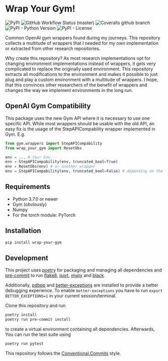 # Wrap Your Gym!

![PyPI](https://img.shields.io/pypi/v/wrap-your-gym?style=flat-square)
![GitHub Workflow Status (master)](https://img.shields.io/github/workflow/status/sebimarkgraf/wrap-your-gym/Test%20&%20Lint/main?style=flat-square)
![Coveralls github branch](https://img.shields.io/coveralls/github/sebimarkgraf/wrap-your-gym/main?style=flat-square)
![PyPI - Python Version](https://img.shields.io/pypi/pyversions/wrap-your-gym?style=flat-square)
![PyPI - License](https://img.shields.io/pypi/l/wrap-your-gym?style=flat-square)

Common OpenAI gym wrappers found during my journeys.
This repository collects a multitude of wrappers that I needed for my own implementation
or extracted from other research repositories.

Why create this repository?
As most research implementations opt for changing environment implementations instead of wrappers, it gets very complicated
to replace the originally used environment. 
This repository extracts all modifications to the environment and makes it possible to just plug and play
a custom environment with a multitude of wrappers.
I hope, that this convinces other researchers of the benefit of wrappers and changes the way we implement environments in
the long run.

## OpenAI Gym Compatibility
This package uses the new Gym API where it is necessary to use one specific API.
While most wrappers should be usable with the old API, an easy fix is the usage of the 
StepAPICompability wrapper implemented in Gym.
E.g.
```python
from gym.wrappers import StepAPICompability
from wrap_your_gym import ResetObs

env = ... # Your Env
env = StepAPICompability(env, truncated_bool=True)
env = ResetObs(env) # or another wrapper
env = StepAPICompability(env, truncated_bool=False) # depending on the API your code was implemented for
```


## Requirements

* Python 3.7.0 or newer
* Gym (obviously)
* Numpy
* For the torch module: PyTorch

## Installation

```sh
pip install wrap-your-gym
```

## Development

This project uses [poetry](https://poetry.eustace.io/) for packaging and
managing all dependencies and [pre-commit](https://pre-commit.com/) to run
[flake8](http://flake8.pycqa.org/), [isort](https://pycqa.github.io/isort/),
[mypy](http://mypy-lang.org/) and [black](https://github.com/python/black).

Additionally, [pdbpp](https://github.com/pdbpp/pdbpp) and [better-exceptions](https://github.com/qix-/better-exceptions) 
are installed to provide a better debugging experience.
To enable `better-exceptions` you have to run `export BETTER_EXCEPTIONS=1` in your current session/terminal.

Clone this repository and run

```bash
poetry install
poetry run pre-commit install
```

to create a virtual environment containing all dependencies.
Afterwards, You can run the test suite using

```bash
poetry run pytest
```

This repository follows the [Conventional Commits](https://www.conventionalcommits.org/)
style.
